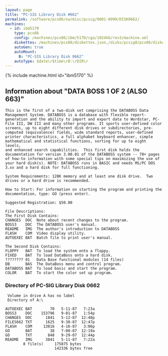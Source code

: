 ```yaml
---
layout: page
title: "PC-SIG Library Disk #662"
permalink: /software/pcx86/sw/misc/pcsig/0001-0999/DISK0662/
machines:
  - id: ibm5170
    type: pcx86
    config: /machines/pcx86/ibm/5170/cga/1024kb/rev3/machine.xml
    diskettes: /machines/pcx86/diskettes.json,/disks/pcsig0/pcx86/diskettes.json
    autoGen: true
    autoMount:
      B: "PC-SIG Library Disk 0662"
    autoType: $date\r$time\rB:\rDIR\r
---
```


{% include machine.html id="ibm5170" %}

## Information about "DATA BOSS 1 OF 2 (ALSO 663)"

    This is the first of a two-disk set comprising the DATABOSS Data
    Management System. DATABOSS is a database with flexible report-
    generation and the ability to import and export data to Wordstar, PC-
    File III, DW III and many other programs. It sports user-defined color
    screens, up to eight different disk drives or subdirectories, pre-
    computed (equivalence) fields, wide standard reports, user-defined
    printer characteristics, a full alphabet keyboard enhancer, simple
    mathematical and statistical functions, sorting for up to eight levels,
    and enhanced search capabilities.  This first disk holds the
    documentation for version 3.00.01 of the DATABOSS system -- 70+ pages
    of how-to information with some special tips on maximizing the use of
    your hard disk(s). NOTE: DATABOSS runs in BASIC and needs MS/PC DOS
    3.xx and a hard disk for full functioning.
    
    System Requirements: 128K memory and at least one disk drive.  Two
    drives or a hard drive is recommended.
    
    How to Start: For information on starting the program and printing the
    documentation, type: GO (press enter).
    
    Suggested Registration: $50.00
    
    File Descriptions:
    The First Disk Contains:
    CHANGES  DOC  Note about recent changes to the program.
    BOSS3    DOC  The DATABOSS user's manual.
    README   IMG  The author's introduction to DATABOSS
    FLASH    COM  Video display utility.
    AUTOEXEC BAT  Batch file to print user's manual.
    
    The Second Disk Contains:
    FLOPPY   BAT  To load the system onto a floppy.
    FIXED    BAT  To load DataBoss onto a hard disk.
    ???????? 01   Data Base functional modules (14 files)
    DB       BAS  The DataBoss menu and control program.
    DATABOSS BAT  To load basic and start the program.
    COLOR    BAT  To start the color set up program.

### Directory of PC-SIG Library Disk 0662

     Volume in drive A has no label
     Directory of A:\

    AUTOEXEC BAT        70   5-11-87   7:23a
    BOSS3    DOC    153796   9-01-87   1:54p
    CHANGES  DOC      1841   5-12-87  12:48p
    FILES662 TXT      1625   9-30-87  12:47p
    FLASH    COM     13816   4-16-87   3:06p
    GO       BAT        38   7-08-87  12:19a
    GO       TXT       848   9-29-07  12:44p
    README   IMG      3841   5-11-87   7:22a
            8 file(s)     175875 bytes
                          142336 bytes free
